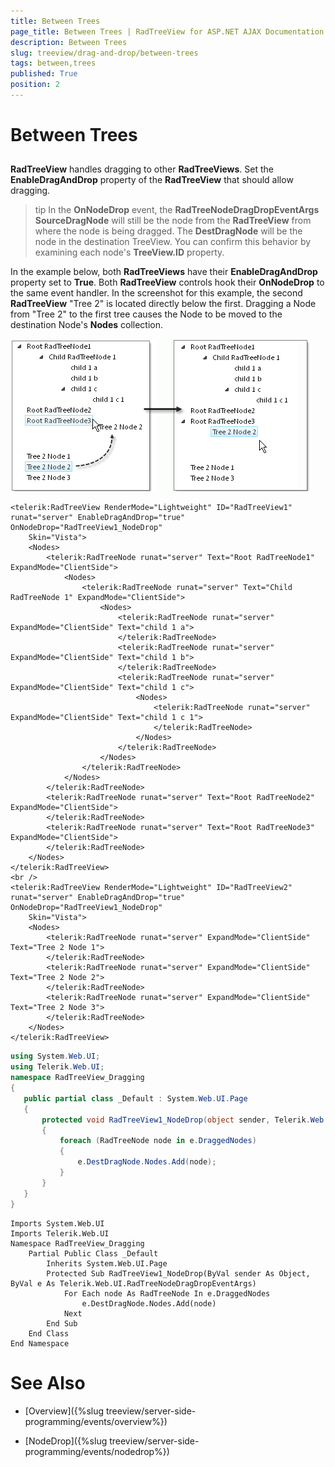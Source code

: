 ```yaml
---
title: Between Trees
page_title: Between Trees | RadTreeView for ASP.NET AJAX Documentation
description: Between Trees
slug: treeview/drag-and-drop/between-trees
tags: between,trees
published: True
position: 2
---
```


# Between Trees



## 

**RadTreeView** handles dragging to other **RadTreeViews**. Set the **EnableDragAndDrop** property of the **RadTreeView** that should allow dragging.

>tip In the **OnNodeDrop** event, the **RadTreeNodeDragDropEventArgs SourceDragNode** will still be the node from the **RadTreeView** from where the node is being dragged. The **DestDragNode** will be the node in the destination TreeView. You can confirm this behavior by examining each node's **TreeView.ID** property.
>


In the example below, both **RadTreeViews** have their **EnableDragAndDrop** property set to **True**. Both **RadTreeView** controls hook their **OnNodeDrop** to the same event handler. In the screenshot for this example, the second **RadTreeView** "Tree 2" is located directly below the first. Dragging a Node from "Tree 2" to the first tree causes the Node to be moved to the destination Node's **Nodes** collection.

![RadTreeView Drag and Drop Between Trees](images/treeview_draganddropbetweentreespng.png)

````ASPNET
<telerik:RadTreeView RenderMode="Lightweight" ID="RadTreeView1" runat="server" EnableDragAndDrop="true" OnNodeDrop="RadTreeView1_NodeDrop"
    Skin="Vista">
    <Nodes>
        <telerik:RadTreeNode runat="server" Text="Root RadTreeNode1" ExpandMode="ClientSide">
            <Nodes>
                <telerik:RadTreeNode runat="server" Text="Child RadTreeNode 1" ExpandMode="ClientSide">
                    <Nodes>
                        <telerik:RadTreeNode runat="server" ExpandMode="ClientSide" Text="child 1 a">
                        </telerik:RadTreeNode>
                        <telerik:RadTreeNode runat="server" ExpandMode="ClientSide" Text="child 1 b">
                        </telerik:RadTreeNode>
                        <telerik:RadTreeNode runat="server" ExpandMode="ClientSide" Text="child 1 c">
                            <Nodes>
                                <telerik:RadTreeNode runat="server" ExpandMode="ClientSide" Text="child 1 c 1">
                                </telerik:RadTreeNode>
                            </Nodes>
                        </telerik:RadTreeNode>
                    </Nodes>
                </telerik:RadTreeNode>
            </Nodes>
        </telerik:RadTreeNode>
        <telerik:RadTreeNode runat="server" Text="Root RadTreeNode2" ExpandMode="ClientSide">
        </telerik:RadTreeNode>
        <telerik:RadTreeNode runat="server" Text="Root RadTreeNode3" ExpandMode="ClientSide">
        </telerik:RadTreeNode>
    </Nodes>
</telerik:RadTreeView>
<br />
<telerik:RadTreeView RenderMode="Lightweight" ID="RadTreeView2" runat="server" EnableDragAndDrop="true" OnNodeDrop="RadTreeView1_NodeDrop"
    Skin="Vista">
    <Nodes>
        <telerik:RadTreeNode runat="server" ExpandMode="ClientSide" Text="Tree 2 Node 1">
        </telerik:RadTreeNode>
        <telerik:RadTreeNode runat="server" ExpandMode="ClientSide" Text="Tree 2 Node 2">
        </telerik:RadTreeNode>
        <telerik:RadTreeNode runat="server" ExpandMode="ClientSide" Text="Tree 2 Node 3">
        </telerik:RadTreeNode>
    </Nodes>
</telerik:RadTreeView>
````
````C#
using System.Web.UI;
using Telerik.Web.UI;
namespace RadTreeView_Dragging
{
   public partial class _Default : System.Web.UI.Page
   {
       protected void RadTreeView1_NodeDrop(object sender, Telerik.Web.UI.RadTreeNodeDragDropEventArgs e)
       {
           foreach (RadTreeNode node in e.DraggedNodes)
           {
               e.DestDragNode.Nodes.Add(node);
           }
       }
   }
} 
````
````VB.NET
Imports System.Web.UI
Imports Telerik.Web.UI
Namespace RadTreeView_Dragging
    Partial Public Class _Default
        Inherits System.Web.UI.Page
        Protected Sub RadTreeView1_NodeDrop(ByVal sender As Object, ByVal e As Telerik.Web.UI.RadTreeNodeDragDropEventArgs)
            For Each node As RadTreeNode In e.DraggedNodes
                e.DestDragNode.Nodes.Add(node)
            Next
        End Sub
    End Class
End Namespace
````


# See Also

 * [Overview]({%slug treeview/server-side-programming/events/overview%})

 * [NodeDrop]({%slug treeview/server-side-programming/events/nodedrop%})
